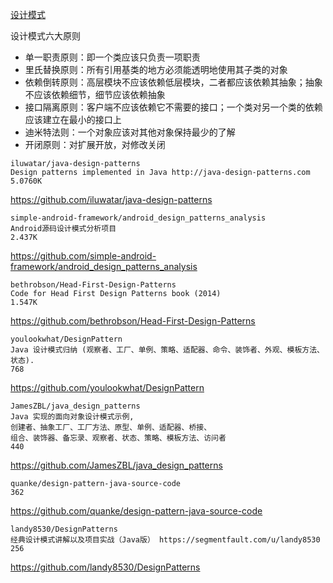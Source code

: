 

[设计模式](https://hit-alibaba.github.io/interview/basic/design/GOP.html)

设计模式六大原则

- 单一职责原则：即一个类应该只负责一项职责
- 里氏替换原则：所有引用基类的地方必须能透明地使用其子类的对象
- 依赖倒转原则：高层模块不应该依赖低层模块，二者都应该依赖其抽象；抽象不应该依赖细节，细节应该依赖抽象
- 接口隔离原则：客户端不应该依赖它不需要的接口；一个类对另一个类的依赖应该建立在最小的接口上
- 迪米特法则：一个对象应该对其他对象保持最少的了解
- 开闭原则：对扩展开放，对修改关闭

```
iluwatar/java-design-patterns
Design patterns implemented in Java http://java-design-patterns.com
5.0760K
``` 
https://github.com/iluwatar/java-design-patterns


``` 
simple-android-framework/android_design_patterns_analysis
Android源码设计模式分析项目
2.437K
```
https://github.com/simple-android-framework/android_design_patterns_analysis



``` 
bethrobson/Head-First-Design-Patterns
Code for Head First Design Patterns book (2014)
1.547K
```
https://github.com/bethrobson/Head-First-Design-Patterns



``` 
youlookwhat/DesignPattern
Java 设计模式归纳 (观察者、工厂、单例、策略、适配器、命令、装饰者、外观、模板方法、状态).
768
```
https://github.com/youlookwhat/DesignPattern




``` 
JamesZBL/java_design_patterns
Java 实现的面向对象设计模式示例, 
创建者、抽象工厂、工厂方法、原型、单例、适配器、桥接、
组合、装饰器、备忘录、观察者、状态、策略、模板方法、访问者 
440
```
https://github.com/JamesZBL/java_design_patterns

``` 
quanke/design-pattern-java-source-code
362
```
https://github.com/quanke/design-pattern-java-source-code


``` 
landy8530/DesignPatterns
经典设计模式讲解以及项目实战（Java版） https://segmentfault.com/u/landy8530
256
```
https://github.com/landy8530/DesignPatterns





